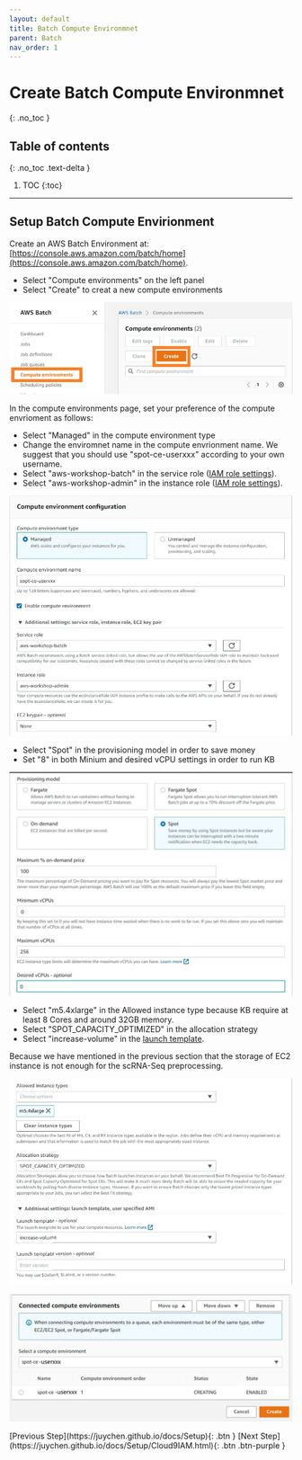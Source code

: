 ```yaml
---
layout: default
title: Batch Compute Environmnet
parent: Batch
nav_order: 1
---
```


# Create Batch Compute Environmnet
{: .no_toc }

## Table of contents
{: .no_toc .text-delta }

1. TOC
{:toc}

---

## Setup Batch Compute Envirionment

Create an AWS Batch Environment at: [https://console.aws.amazon.com/batch/home](https://console.aws.amazon.com/batch/home).

- Select "Compute environments" on the left panel
- Select "Create" to creat a new compute environments

![Image](../../src/img/Batch/Batch-env1.jpg)

In the compute environments page, set your preference of the compute envrioment as follows:
- Select "Managed" in the compute environment type
- Change the enviromnet name in the compute envrionment name. We suggest that you should use "spot-ce-userxxx" according to your own username.
- Select "aws-workshop-batch" in the service role ([IAM role settings](https://juychen.github.io/docs/10_Supplementary/IAMsettings.html)). 
- Select "aws-workshop-admin" in the instance role ([IAM role settings](https://juychen.github.io/docs/10_Supplementary/IAMsettings.html)). 

![Image](../../src/img/Batch/Batch-env2.jpg)

- Select "Spot" in the provisioning model in order to save money
- Set "8" in both Minium and desired vCPU settings in order to run KB

![Image](../../src/img/Batch/Batch-env3.jpg)

- Select "m5.4xlarge" in the Allowed instance type because KB require at least 8 Cores and around 32GB memory.
- Select "SPOT_CAPACITY_OPTIMIZED" in the allocation strategy
- Select "increase-volume" in the  [launch template](https://juychen.github.io/docs/10_Supplementary/Launchtemp.html). 
 

Because we have mentioned in the previous section that the storage of EC2 instance is not enough for the scRNA-Seq preprocessing. 

![Image](../../src/img/Batch/Batch-env3.1.jpg)

![Image](../../src/img/Batch/Batch-env4.jpg)


<div class="code-example" markdown="1">
[Previous Step](https://juychen.github.io/docs/Setup){: .btn }
[Next Step](https://juychen.github.io/docs/Setup/Cloud9IAM.html){: .btn .btn-purple }
</div>
